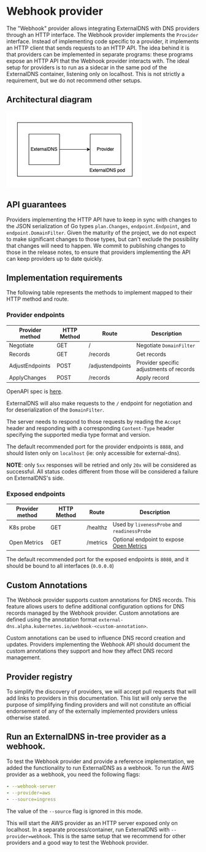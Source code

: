# Webhook provider

The "Webhook" provider allows integrating ExternalDNS with DNS providers through an HTTP interface.
The Webhook provider implements the `Provider` interface. Instead of implementing code specific to a provider, it implements an HTTP client that sends requests to an HTTP API.
The idea behind it is that providers can be implemented in separate programs: these programs expose an HTTP API that the Webhook provider interacts with. The ideal setup for providers is to run as a sidecar in the same pod of the ExternalDNS container, listening only on localhost. This is not strictly a requirement, but we do not recommend other setups.

## Architectural diagram

![Webhook provider](../img/webhook-provider.png)

## API guarantees

Providers implementing the HTTP API have to keep in sync with changes to the JSON serialization of Go types `plan.Changes`, `endpoint.Endpoint`, and `endpoint.DomainFilter`. Given the maturity of the project, we do not expect to make significant changes to those types, but can't exclude the possibility that changes will need to happen. We commit to publishing changes to those in the release notes, to ensure that providers implementing the API can keep providers up to date quickly.

## Implementation requirements

The following table represents the methods to implement mapped to their HTTP method and route.


### Provider endpoints

| Provider method | HTTP Method | Route            | Description                              |
| --------------- | ----------- | ---------------- | ---------------------------------------- |
| Negotiate       | GET         | /                | Negotiate `DomainFilter`                 |
| Records         | GET         | /records         | Get records                              |
| AdjustEndpoints | POST        | /adjustendpoints | Provider specific adjustments of records |
| ApplyChanges    | POST        | /records         | Apply record                             |

OpenAPI spec is [here](../../api/webhook.yaml).

ExternalDNS will also make requests to the `/` endpoint for negotiation and for deserialization of the `DomainFilter`.

The server needs to respond to those requests by reading the `Accept` header and responding with a corresponding `Content-Type` header specifying the supported media type format and version.

The default recommended port for the provider endpoints is `8888`, and should listen only on `localhost` (ie: only accessible for external-dns).

**NOTE**: only `5xx` responses will be retried and only `20x` will be considered as successful. All status codes different from those will be considered a failure on ExternalDNS's side.

### Exposed endpoints

| Provider method | HTTP Method | Route    | Description                                                                                  |
| --------------- | ----------- | -------- | -------------------------------------------------------------------------------------------- |
| K8s probe       | GET         | /healthz | Used by `livenessProbe` and `readinessProbe`                                                 |
| Open Metrics    | GET         | /metrics | Optional endpoint to expose [Open Metrics](https://github.com/OpenObservability/OpenMetrics) |

The default recommended port for the exposed endpoints is `8080`, and it should be bound to all interfaces (`0.0.0.0`)

## Custom Annotations

The Webhook provider supports custom annotations for DNS records. This feature allows users to define additional configuration options for DNS records managed by the Webhook provider. Custom annotations are defined using the annotation format `external-dns.alpha.kubernetes.io/webhook-<custom-annotation>`.

Custom annotations can be used to influence DNS record creation and updates. Providers implementing the Webhook API should document the custom annotations they support and how they affect DNS record management.

## Provider registry

To simplify the discovery of providers, we will accept pull requests that will add links to providers in this documentation. This list will only serve the purpose of simplifying finding providers and will not constitute an official endorsement of any of the externally implemented providers unless otherwise stated.

## Run an ExternalDNS in-tree provider as a webhook.

To test the Webhook provider and provide a reference implementation, we added the functionality to run ExternalDNS as a webhook. To run the AWS provider as a webhook, you need the following flags:

```yaml
- --webhook-server
- --provider=aws
- --source=ingress
```

The value of the `--source` flag is ignored in this mode.

This will start the AWS provider as an HTTP server exposed only on localhost.
In a separate process/container, run ExternalDNS with `--provider=webhook`.
This is the same setup that we recommend for other providers and a good way to test the Webhook provider.
